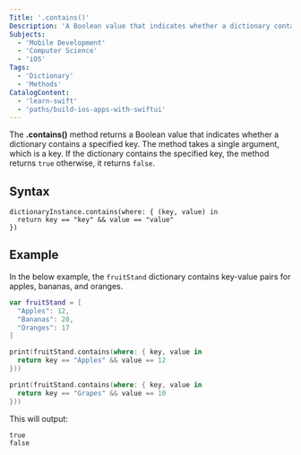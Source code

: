 ```yaml
---
Title: '.contains()'
Description: 'A Boolean value that indicates whether a dictionary contains a specified key.'
Subjects:
  - 'Mobile Development'
  - 'Computer Science'
  - 'iOS'
Tags:
  - 'Dictionary'
  - 'Methods'
CatalogContent:
  - 'learn-swift'
  - 'paths/build-ios-apps-with-swiftui'
---
```


The **.contains()** method returns a Boolean value that indicates whether a dictionary contains a specified key. The method takes a single argument, which is a key. If the dictionary contains the specified key, the method returns `true` otherwise, it returns `false`.

## Syntax

```pseudo
dictionaryInstance.contains(where: { (key, value) in
  return key == "key" && value == "value"
})
```

## Example

In the below example, the `fruitStand` dictionary contains key-value pairs for apples, bananas, and oranges.

```swift
var fruitStand = [
  "Apples": 12,
  "Bananas": 20,
  "Oranges": 17
]

print(fruitStand.contains(where: { key, value in
  return key == "Apples" && value == 12
}))

print(fruitStand.contains(where: { key, value in
  return key == "Grapes" && value == 10
}))
```

This will output:

```shell
true
false
```
